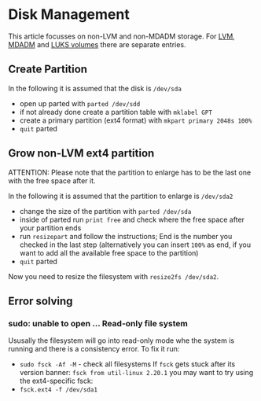 # Disk Management

This article focusses on non-LVM and non-MDADM storage.
For [LVM](lvm.md), [MDADM](./mdadm.md) and [LUKS volumes](./dm-crypt.md) there
are separate entries.

## Create Partition

In the following it is assumed that the disk is `/dev/sda`

- open up parted with `parted /dev/sdd`
- if not already done create a partition table with `mklabel GPT`
- create a primary partition (ext4 format) with `mkpart primary 2048s 100%`
- `quit` parted

## Grow non-LVM ext4 partition

ATTENTION: Please note that the partition to enlarge has to be the last one with
the free space after it.

In the following it is assumed that the partition to enlarge is `/dev/sda2`

- change the size of the partition with `parted /dev/sda`
- inside of parted run `print free` and check where the free space after your
partition ends
- run `resizepart` and follow the instructions; End is the number you checked in
the last step (alternatively you can insert `100%` as end, if you want to add all
the available free space to the partition)
- `quit` parted

Now you need to resize the filesystem with `resize2fs /dev/sda2`.

## Error solving

### sudo: unable to open ... Read-only file system

Ususally the filesystem will go into read-only mode whe the system is running
and there is a consistency error.
To fix it run:

- `sudo fsck -Af -M` - check all filesystems
  If `fsck` gets stuck after its version banner:
  `fsck from util-linux 2.20.1`
  you may want to try using the ext4-specific fsck:
- `fsck.ext4 -f /dev/sda1`
